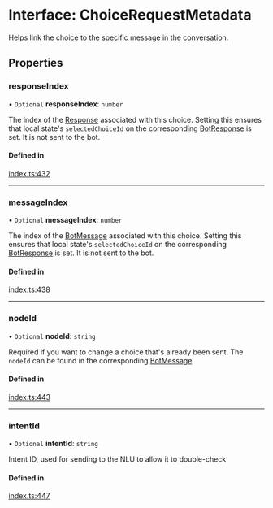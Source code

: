 # Interface: ChoiceRequestMetadata

Helps link the choice to the specific message in the conversation.

## Properties

### responseIndex

• `Optional` **responseIndex**: `number`

The index of the [Response](../README.md#response) associated with this choice.
Setting this ensures that local state's `selectedChoiceId` on the corresponding [BotResponse](BotResponse.md) is set.
It is not sent to the bot.

#### Defined in

[index.ts:432](https://github.com/nlxai/sdk/blob/71307264e396822939eca86ed156fc2cc45d48d3/packages/chat-core/src/index.ts#L432)

___

### messageIndex

• `Optional` **messageIndex**: `number`

The index of the [BotMessage](BotMessage.md) associated with this choice.
Setting this ensures that local state's `selectedChoiceId` on the corresponding [BotResponse](BotResponse.md) is set.
It is not sent to the bot.

#### Defined in

[index.ts:438](https://github.com/nlxai/sdk/blob/71307264e396822939eca86ed156fc2cc45d48d3/packages/chat-core/src/index.ts#L438)

___

### nodeId

• `Optional` **nodeId**: `string`

Required if you want to change a choice that's already been sent.
The `nodeId` can be found in the corresponding [BotMessage](BotMessage.md).

#### Defined in

[index.ts:443](https://github.com/nlxai/sdk/blob/71307264e396822939eca86ed156fc2cc45d48d3/packages/chat-core/src/index.ts#L443)

___

### intentId

• `Optional` **intentId**: `string`

Intent ID, used for sending to the NLU to allow it to double-check

#### Defined in

[index.ts:447](https://github.com/nlxai/sdk/blob/71307264e396822939eca86ed156fc2cc45d48d3/packages/chat-core/src/index.ts#L447)
